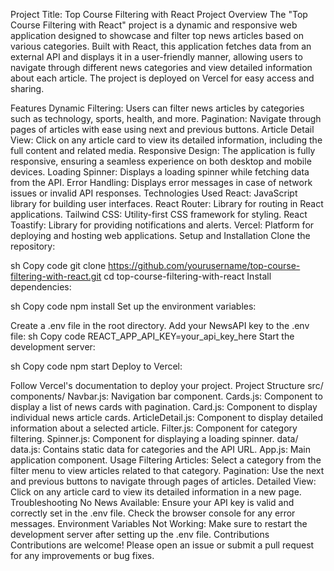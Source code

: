 
Project Title: Top Course Filtering with React
Project Overview
The "Top Course Filtering with React" project is a dynamic and responsive web application designed to showcase and filter top news articles based on various categories. Built with React, this application fetches data from an external API and displays it in a user-friendly manner, allowing users to navigate through different news categories and view detailed information about each article. The project is deployed on Vercel for easy access and sharing.

Features
Dynamic Filtering: Users can filter news articles by categories such as technology, sports, health, and more.
Pagination: Navigate through pages of articles with ease using next and previous buttons.
Article Detail View: Click on any article card to view its detailed information, including the full content and related media.
Responsive Design: The application is fully responsive, ensuring a seamless experience on both desktop and mobile devices.
Loading Spinner: Displays a loading spinner while fetching data from the API.
Error Handling: Displays error messages in case of network issues or invalid API responses.
Technologies Used
React: JavaScript library for building user interfaces.
React Router: Library for routing in React applications.
Tailwind CSS: Utility-first CSS framework for styling.
React Toastify: Library for providing notifications and alerts.
Vercel: Platform for deploying and hosting web applications.
Setup and Installation
Clone the repository:

sh
Copy code
git clone https://github.com/yourusername/top-course-filtering-with-react.git
cd top-course-filtering-with-react
Install dependencies:

sh
Copy code
npm install
Set up the environment variables:

Create a .env file in the root directory.
Add your NewsAPI key to the .env file:
sh
Copy code
REACT_APP_API_KEY=your_api_key_here
Start the development server:

sh
Copy code
npm start
Deploy to Vercel:

Follow Vercel's documentation to deploy your project.
Project Structure
src/
components/
Navbar.js: Navigation bar component.
Cards.js: Component to display a list of news cards with pagination.
Card.js: Component to display individual news article cards.
ArticleDetail.js: Component to display detailed information about a selected article.
Filter.js: Component for category filtering.
Spinner.js: Component for displaying a loading spinner.
data/
data.js: Contains static data for categories and the API URL.
App.js: Main application component.
Usage
Filtering Articles: Select a category from the filter menu to view articles related to that category.
Pagination: Use the next and previous buttons to navigate through pages of articles.
Detailed View: Click on any article card to view its detailed information in a new page.
Troubleshooting
No News Available: Ensure your API key is valid and correctly set in the .env file. Check the browser console for any error messages.
Environment Variables Not Working: Make sure to restart the development server after setting up the .env file.
Contributions
Contributions are welcome! Please open an issue or submit a pull request for any improvements or bug fixes.
